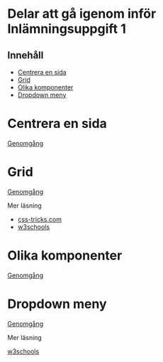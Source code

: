 # Delar att gå igenom inför Inlämningsuppgift 1

## Innehåll

- [Centrera en sida](#centrera-en-sida)
- [Grid](#grid)
- [Olika komponenter](#olika-komponenter)
- [Dropdown meny](#dropdown-meny)

# Centrera en sida

[Genomgång](centrera_sida)

# Grid

[Genomgång](grid)

Mer läsning

- [css-tricks.com](https://css-tricks.com/snippets/css/complete-guide-grid/)
- [w3schools](https://www.w3schools.com/css/css_grid.asp)

# Olika komponenter

[Genomgång](components)

# Dropdown meny

[Genomgång](dropdown_menu)

Mer läsning

[w3schools](https://www.w3schools.com/howto/howto_js_dropdown.asp)

